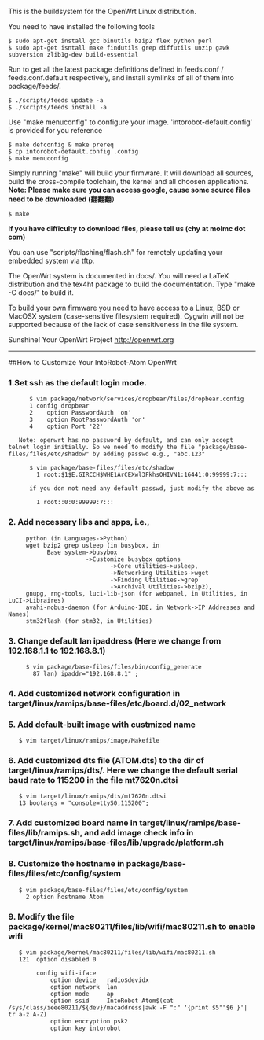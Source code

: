This is the buildsystem for the OpenWrt Linux distribution.

You need to have installed the following tools
```
$ sudo apt-get install gcc binutils bzip2 flex python perl 
$ sudo apt-get isntall make findutils grep diffutils unzip gawk subversion zlib1g-dev build-essential
```
Run to get all the latest package definitions defined in feeds.conf / feeds.conf.default respectively, and install symlinks of all of them into
package/feeds/.
```
$ ./scripts/feeds update -a
$ ./scripts/feeds install -a 
```
Use "make menuconfig" to configure your image. 'intorobot-default.config' is provided for you reference
```
$ make defconfig & make prereq
$ cp intorobot-default.config .config
$ make menuconfig
```

Simply running "make" will build your firmware. It will download all sources, build the cross-compile toolchain, 
the kernel and all choosen applications. **Note: Please make sure you can access google, cause some source files need to be downloaded (翻翻翻）**
```
$ make
```


**If you have difficulty to download files, please tell us  (chy at molmc dot com)**

You can use "scripts/flashing/flash.sh" for remotely updating your embedded
system via tftp.

The OpenWrt system is documented in docs/. You will need a LaTeX distribution
and the tex4ht package to build the documentation. Type "make -C docs/" to build it.

To build your own firmware you need to have access to a Linux, BSD or MacOSX system
(case-sensitive filesystem required). Cygwin will not be supported because of
the lack of case sensitiveness in the file system.


Sunshine!
	Your OpenWrt Project
	http://openwrt.org

*******************************************************************************************
##How to Customize Your IntoRobot-Atom OpenWrt
###  1.Set ssh as the default login mode.  

```
      $ vim package/network/services/dropbear/files/dropbear.config 
      1 config dropbear 
      2    option PasswordAuth 'on' 
      3    option RootPasswordAuth 'on' 
      4    option Port '22' 
```
       Note: openwrt has no password by default, and can only accept telnet login initially. So we need to modify the file "package/base-files/files/etc/shadow" by adding passwd e.g., "abc.123"
   
```
      $ vim package/base-files/files/etc/shadow
        1 root:$1$E.GIRCCH$WHE1ArCEXwl3FkhsOHIVN1:16441:0:99999:7:::
      
      if you don not need any default passwd, just modify the above as 
        
        1 root::0:0:99999:7:::
```

### 2. Add necessary libs and apps, i.e.,
```
     python (in Languages->Python)
     wget bzip2 grep usleep (in busybox, in 
           Base system->busybox
                      ->Customize busybox options
                             ->Core utilities->usleep, 
                             ->Networking Utilities->wget
                             ->Finding Utilities->grep
                             ->Archival Utilities->bzip2), 
     gnupg, rng-tools, luci-lib-json (for webpanel, in Utilities, in LuCI->Libraires)
     avahi-nobus-daemon (for Arduino-IDE, in Network->IP Addresses and Names)
     stm32flash (for stm32, in Utilities)
```

### 3. Change default lan ipaddress (Here we change from 192.168.1.1 to 192.168.8.1)
```
     $ vim package/base-files/files/bin/config_generate
       87 lan) ipaddr="192.168.8.1" ;
```
   
###  4. Add customized network configuration in target/linux/ramips/base-files/etc/board.d/02_network

###  5. Add default-built image with custmized name
```
   $ vim target/linux/ramips/image/Makefile
```
   
###  6. Add customized dts file (ATOM.dts) to the dir of target/linux/ramips/dts/. Here we change the default serial baud rate to 115200 in the file mt7620n.dtsi
```
   $ vim target/linux/ramips/dts/mt7620n.dtsi
   13 bootargs = "console=ttyS0,115200";
```

###  7. Add customized board name in target/linux/ramips/base-files/lib/ramips.sh, and add image check info in target/linux/ramips/base-files/lib/upgrade/platform.sh

###  8. Customize the hostname in package/base-files/files/etc/config/system
```
   $ vim package/base-files/files/etc/config/system
     2 option hostname Atom
```

###  9. Modify the file package/kernel/mac80211/files/lib/wifi/mac80211.sh to enable wifi
```
   $ vim package/kernel/mac80211/files/lib/wifi/mac80211.sh
   121  option disabled 0 

        config wifi-iface
            option device   radio$devidx
            option network  lan
            option mode     ap
            option ssid     IntoRobot-Atom$(cat /sys/class/ieee80211/${dev}/macaddress|awk -F ":" '{print $5""$6 }'| tr a-z A-Z)
            option encryption psk2
            option key intorobot 
```
